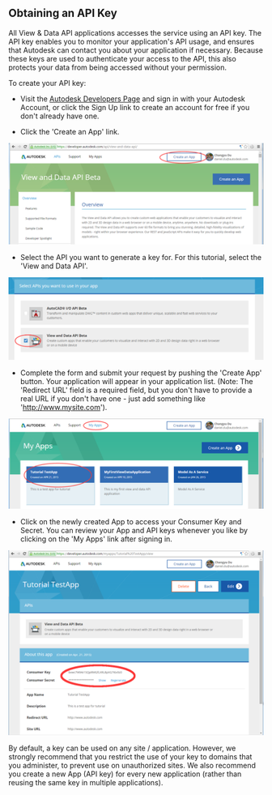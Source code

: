 <a name="ObtainingAnAPIKey"></a>
## Obtaining an API Key

All View & Data API applications accesses the service using an API key. The API key enables you to monitor your application's API usage, and ensures that Autodesk can contact you 
about your application if necessary. Because these keys are used to authenticate your access to the API, this also protects your data from being accessed without your permission.

To create your API key:

* Visit the [Autodesk Developers Page](https://developer.autodesk.com/api/view-and-data-api/) and sign in with your Autodesk Account, or click the Sign Up link to create an account for free 
if you don't already have one.

* Click the 'Create an App' link.

 ![Create an App](img/createApp.png)

* Select the API you want to generate a key for. For this tutorial, select the 'View and Data API'.

 ![Choose view and data API](img/selectAPI.png)

* Complete the form and submit your request by pushing the 'Create App' button. Your application will appear in your application list. (Note: The 'Redirect URL' field is a required field, 
but you don't have to provide a real URL if you don't have one - just add something like 'http://www.mysite.com').

 ![App is created](img/appCreated.png)

* Click on the newly created App to access your Consumer Key and Secret. You can review your App and API keys whenever you like by clicking on the 'My Apps' link after signing in.

 ![](img/showConsummkerKeys.png)

By default, a key can be used on any site / application. However, we strongly recommend that you restrict the use of your key to domains that you administer, to prevent 
use on unauthorized sites. We also recommend you create a new App (API key) for every new application (rather than reusing the same key in multiple applications).
